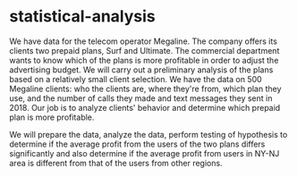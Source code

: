 # statistical-analysis

We have data for the telecom operator Megaline. The company offers its clients two prepaid plans, Surf and Ultimate. The commercial department wants to know which of the plans is more profitable in order to adjust the advertising budget.
We will carry out a preliminary analysis of the plans based on a relatively small client selection. We have the data on 500 Megaline clients: who the clients are, where they're from, which plan they use, and the number of calls they made and text messages they sent in 2018. Our job is to analyze clients' behavior and determine which prepaid plan is more profitable.

We will prepare the data, analyze the data, perform testing of hypothesis to determine if the average profit from the users of the two plans differs significantly and also determine if the average profit from users in NY-NJ area is different from that of the users from other regions.
